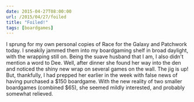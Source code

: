 ```yaml
---
date: 2015-04-27T08:00:00
url: /2015/04/27/foiled
title: "Foiled!"
tags: [boardgames]
---
```


I sprung for my own personal copies of Race for the Galaxy and Patchwork today. I sneakily jammed them into my boardgaming shelf in broad daylight, with the wrapping still on. Being the suave husband that I am, I also didn't mention a word to Dee. Well, after dinner she found her way into the den and noticed the shiny new wrap on several games on the wall. The jig is up! But, thankfully, I had prepped her earlier in the week with false news of having purchased a $150 boardgame. With the new reality of two smaller boardgames (combined $65), she seemed mildly interested, and probably somewhat relieved.

